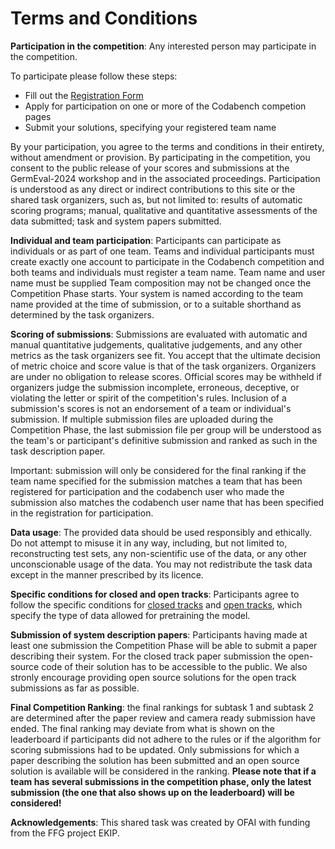# Terms and Conditions

**Participation in the competition**: Any interested person may participate in the competition.

To participate please follow these steps:
* Fill out the [Registration Form](https://forms.gle/RBeVviyse2Jy97dK9)
* Apply for participation on one or more of the Codabench competion pages
* Submit your solutions, specifying your registered team name

By your participation, you agree to the terms and conditions in their entirety, without amendment or provision. By participating in the competition, you consent to the public release of your scores and submissions at the GermEval-2024 workshop and in the associated proceedings. Participation is understood as any direct or indirect contributions to this site or the shared task organizers, such as, but not limited to: results of automatic scoring programs; manual, qualitative and quantitative assessments of the data submitted; task and system papers submitted.

**Individual and team participation**: Participants can participate as individuals or as part of one team. Teams and individual participants must create exactly one account to participate in the Codabench competition and both teams and individuals must register a team name. Team name and user name must be supplied Team composition may not be changed once the Competition Phase starts. Your system is named according to the team name provided at the time of submission, or to a suitable shorthand as determined by the task organizers.

**Scoring of submissions**: Submissions are evaluated with automatic and manual quantitative judgements, qualitative judgements, and any other metrics as the task organizers see fit. You accept that the ultimate decision of metric choice and score value is that of the task organizers. Organizers are under no obligation to release scores. Official scores may be withheld if organizers judge the submission incomplete, erroneous, deceptive, or violating the letter or spirit of the competition's rules. Inclusion of a submission's scores is not an endorsement of a team or individual's submission. If multiple submission files are uploaded during the Competition Phase, the last submission file per group will be understood as the team's or participant's definitive submission and ranked as such in the task description paper. 

Important: submission will only be considered for the final ranking if the team name specified for the submission matches a team that has been registered for participation 
and the codabench user who made the submission also matches the codabench user name that has been specified in the registration for participation. 

**Data usage**: The provided data should be used responsibly and ethically. Do not attempt to misuse it in any way, including, but not limited to, reconstructing test sets, any non-scientific use of the data, or any other unconscionable usage of the data. You may not redistribute the task data except in the manner prescribed by its licence.

**Specific conditions for closed and open tracks**: Participants agree to follow the specific conditions for [closed tracks](closed-track.html) and [open tracks](open-track.html), which specify the type of data allowed for pretraining the model.

**Submission of system description papers**: Participants having made at least one submission the Competition Phase will be able to submit a paper describing their system. For the closed track paper submission the open-source code of their solution has to be accessible to the public. We also stronly encourage providing open source solutions for the open track submissions as far as possible. 

**Final Competition Ranking**: the final rankings for subtask 1 and subtask 2 are determined after the paper review and camera ready submission have ended. The final ranking may deviate from what is shown on the leaderboard if participants did not adhere to the rules or if the algorithm for scoring submissions had to be updated.
Only submissions for which a paper describing the solution has been submitted and an open source solution is available will be considered in the ranking. 
**Please note that if a team has several submissions in the competition phase,
only the latest submission (the one that also shows up on the leaderboard) 
will be considered!**

**Acknowledgements**: This shared task was created by OFAI with funding from the FFG project EKIP.
